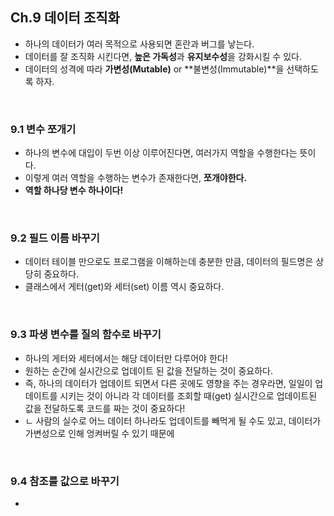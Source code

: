 ## Ch.9 데이터 조직화

- 하나의 데이터가 여러 목적으로 사용되면 혼란과 버그를 낳는다.
- 데이터를 잘 조직화 시킨다면, **높은 가독성**과 **유지보수성**을 강화시킬 수 있다.
- 데이터의 성격에 따라 **가변성(Mutable)** or **불변성(Immutable)**을 선택하도록 하자.

<br />

### 9.1 변수 쪼개기

- 하나의 변수에 대입이 두번 이상 이루어진다면, 여러가지 역할을 수행한다는 뜻이다.
- 이렇게 여러 역할을 수행하는 변수가 존재한다면, **쪼개야한다.**
- **역할 하나당 변수 하나이다!**

<br />

### 9.2 필드 이름 바꾸기

- 데이터 테이블 만으로도 프로그램을 이해하는데 충분한 만큼, 데이터의 필드명은 상당히 중요하다.
- 클래스에서 게터(get)와 세터(set) 이름 역시 중요하다.

<br />

### 9.3 파생 변수를 질의 함수로 바꾸기

- 하나의 게터와 세터에서는 해당 데이터만 다루어야 한다!
- 원하는 순간에 실시간으로 업데이트 된 값을 전달하는 것이 중요하다.
- 즉, 하나의 데이터가 업데이트 되면서 다른 곳에도 영향을 주는 경우라면, 일일이 업데이트를 시키는 것이 아니라 각 데이터를 조회할 때(get) 실시간으로 업데이트된 값을 전달하도록 코드를 짜는 것이 중요하다!
- ㄴ 사람의 실수로 어느 데이터 하나라도 업데이트를 빼먹게 될 수도 있고, 데이터가 가변성으로 인해 엉켜버릴 수 있기 때문에

<br />

### 9.4 참조를 값으로 바꾸기

-
